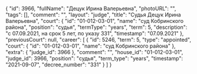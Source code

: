 {
    "id": 3966,
    "fullName": "Децук Ирина Валерьевна",
    "photoURL": "",
    "tags": [],
    "comment": "",
    "layout": "judge",
    "title": "Судья Децук Ирина Валерьевна",
    "court": {
        "id": "01-012-03-01",
        "name": "суд Кобринского района",
        "position": "судья",
        "termType": "years",
        "term": 5,
        "description": "c 07.09.2021, на срок 5 лет, по указу 331",
        "timestamp": "07.09.2021"
    },
    "previousCourt": null,
    "career": [
        {
            "id": 5246,
            "term": 5,
            "type": "appointed",
            "court": {
                "id": "01-012-03-01",
                "name": "суд Кобринского района"
            },
            "extra": {
                "judge_id": 3966
            },
            "comment": "",
            "house_id": "01-012-03-01",
            "judge_id": 3966,
            "position": "судья",
            "term_type": "years",
            "timestamp": "2021-09-07",
            "decree_number": "331"
        }
    ]
}
